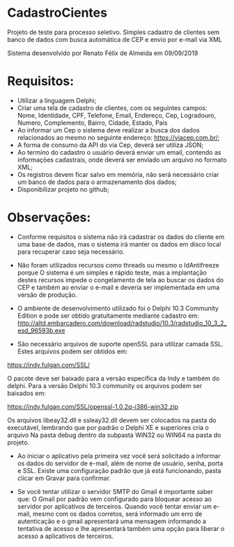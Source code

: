 # CadastroCientes
Projeto de teste para processo seletivo. Simples cadastro de clientes sem banco de dados com busca automática de CEP e envio por e-mail via XML

Sistema desenvolvido por Renato Félix de Almeida em 09/09/2019

# Requisitos:

* Utilizar a linguagem Delphi;
* Criar uma tela de cadastro de clientes, com os seguintes campos:
  Nome, Identidade, CPF, Telefone, Email, Endereço, Cep, Logradouro, Numero,
  Complemento, Bairro, Cidade, Estado, Pais
* Ao informar um Cep o sistema deve realizar a busca dos dados relacionados ao
  mesmo no seguinte endereço: https://viacep.com.br/;
* A forma de consumo da API do via Cep, deverá ser utiliza JSON;
* Ao termino do cadastro o usuário deverá enviar um email, contendo as
  informações cadastrais, onde deverá ser enviado um arquivo no formato XML;
* Os registros devem ficar salvo em memória, não será necessário criar um
  banco de dados para o armazenamento dos dados;
* Disponibilizar projeto no github;

# Observações:
* Conforme requisitos o sistema não irá cadastrar os dados do cliente em uma
base de dados, mas o sistema irá manter os dados em disco local para recuperar
caso seja necessário.

* Nâo foram utilizados recursos como threads ou mesmo o IdAntifreeze porque
O sistema é um simples e rápido teste, mas a implantação destes recursos
impede o congelamento de tela ao buscar os dados do CEP e também ao
enviar o e-mail e deveria ser implementada em uma versão de produção.

* O ambiente de desenvolvimento utilizado foi o Delphi 10.3 Community Edition e
pode ser obtido gratuitamente mediante cadastro em:
http://altd.embarcadero.com/download/radstudio/10.3/radstudio_10_3_2_esd_96593b.exe

* São necessário arquivos de suporte openSSL para utilizar camada SSL. Estes
arquivos podem ser obtidos em:

https://indy.fulgan.com/SSL/

O pacote deve ser baixado para a versão específica da Indy e também do delphi.
Para a versão Delphi 10.3 community os arquivos podem ser baixados em:

https://indy.fulgan.com/SSL/openssl-1.0.2q-i386-win32.zip

Os arquivos libeay32.dll e ssleay32.dll devem ser colocados na pasta do
executável, lembrando que por padrão o Delphi XE e superiores cria o arquivo
Na pasta debug dentro da subpasta WIN32 ou WIN64 na pasta do projeto.

* Ao iniciar o aplicativo pela primeira vez você será solicitado a informar
os dados do servidor de e-mail, além de nome de usuário, senha, porta e
SSL. Existe uma configuração padrão que já está funcionando, pasta clicar
em Gravar para confirmar.

* Se você tentar utilizar o servidor SMTP do Gmail é importante saber que:
O Gmail por padrão vem configurado para bloquear acesso ao servidor por 
aplicativos de terceiros. Quando você tentar enviar um e-mail, mesmo com
os dados corretos, será informado um erro de autenticação e o gmail 
apresentará uma mensagem informando a tentativa de acesso e lhe apresentará
também uma opção para liberar o acesso a aplicativos de terceiros.
